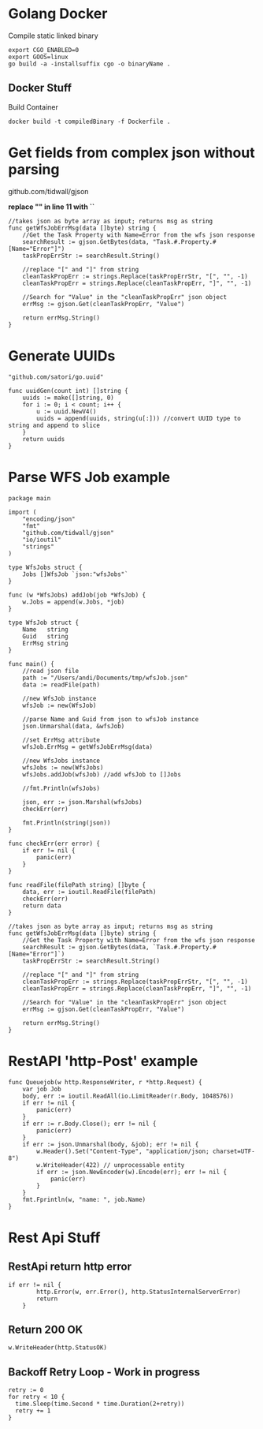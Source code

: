 # Golang Docker
Compile static linked binary

```
export CGO_ENABLED=0
export GOOS=linux 
go build -a -installsuffix cgo -o binaryName .
```

## Docker Stuff

Build Container

```docker build -t compiledBinary -f Dockerfile .```


# Get fields from complex json without parsing

github.com/tidwall/gjson

**replace "" in line 11 with ``**

```
//takes json as byte array as input; returns msg as string
func getWfsJobErrMsg(data []byte) string {
	//Get the Task Property with Name=Error from the wfs json response
	searchResult := gjson.GetBytes(data, "Task.#.Property.#[Name="Error"]")
	taskPropErrStr := searchResult.String()

	//replace "[" and "]" from string
	cleanTaskPropErr := strings.Replace(taskPropErrStr, "[", "", -1)
	cleanTaskPropErr = strings.Replace(cleanTaskPropErr, "]", "", -1)

	//Search for "Value" in the "cleanTaskPropErr" json object
	errMsg := gjson.Get(cleanTaskPropErr, "Value")

	return errMsg.String()
}
```

# Generate UUIDs

``` "github.com/satori/go.uuid" ```

```
func uuidGen(count int) []string {
	uuids := make([]string, 0)
	for i := 0; i < count; i++ {
		u := uuid.NewV4()
		uuids = append(uuids, string(u[:])) //convert UUID type to string and append to slice
	}
	return uuids
}
```

# Parse WFS Job example

```
package main

import (
	"encoding/json"
	"fmt"
	"github.com/tidwall/gjson"
	"io/ioutil"
	"strings"
)

type WfsJobs struct {
	Jobs []WfsJob `json:"wfsJobs"`
}

func (w *WfsJobs) addJob(job *WfsJob) {
	w.Jobs = append(w.Jobs, *job)
}

type WfsJob struct {
	Name   string
	Guid   string
	ErrMsg string
}

func main() {
	//read json file
	path := "/Users/andi/Documents/tmp/wfsJob.json"
	data := readFile(path)

	//new WfsJob instance
	wfsJob := new(WfsJob)

	//parse Name and Guid from json to wfsJob instance
	json.Unmarshal(data, &wfsJob)

	//set ErrMsg attribute
	wfsJob.ErrMsg = getWfsJobErrMsg(data)

	//new WfsJobs instance
	wfsJobs := new(WfsJobs)
	wfsJobs.addJob(wfsJob) //add wfsJob to []Jobs

	//fmt.Println(wfsJobs)

	json, err := json.Marshal(wfsJobs)
	checkErr(err)

	fmt.Println(string(json))
}

func checkErr(err error) {
	if err != nil {
		panic(err)
	}
}

func readFile(filePath string) []byte {
	data, err := ioutil.ReadFile(filePath)
	checkErr(err)
	return data
}

//takes json as byte array as input; returns msg as string
func getWfsJobErrMsg(data []byte) string {
	//Get the Task Property with Name=Error from the wfs json response
	searchResult := gjson.GetBytes(data, `Task.#.Property.#[Name="Error"]`)
	taskPropErrStr := searchResult.String()

	//replace "[" and "]" from string
	cleanTaskPropErr := strings.Replace(taskPropErrStr, "[", "", -1)
	cleanTaskPropErr = strings.Replace(cleanTaskPropErr, "]", "", -1)

	//Search for "Value" in the "cleanTaskPropErr" json object
	errMsg := gjson.Get(cleanTaskPropErr, "Value")

	return errMsg.String()
}
```

# RestAPI 'http-Post' example

```
func Queuejob(w http.ResponseWriter, r *http.Request) {
	var job Job
	body, err := ioutil.ReadAll(io.LimitReader(r.Body, 1048576))
	if err != nil {
		panic(err)
	}
	if err := r.Body.Close(); err != nil {
		panic(err)
	}
	if err := json.Unmarshal(body, &job); err != nil {
		w.Header().Set("Content-Type", "application/json; charset=UTF-8")
		w.WriteHeader(422) // unprocessable entity
		if err := json.NewEncoder(w).Encode(err); err != nil {
			panic(err)
		}
	}
	fmt.Fprintln(w, "name: ", job.Name)
}
```
# Rest Api Stuff

## RestApi return http error
```
if err != nil {
		http.Error(w, err.Error(), http.StatusInternalServerError)
		return
	}
```

## Return 200 OK
```
w.WriteHeader(http.StatusOK)
```

## Backoff Retry Loop - Work in progress

```
retry := 0
for retry < 10 {
  time.Sleep(time.Second * time.Duration(2+retry))
  retry += 1
}	
```

